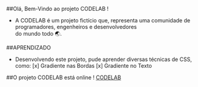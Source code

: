##Olá, Bem-Vindo ao projeto CODELAB !

- A CODELAB é um projeto fictício que, representa uma comunidade de programadores, engenheiros e desenvolvedores <br>
do mundo todo 🌏.

##APRENDIZADO

- Desenvolvendo este projeto, pude aprender diversas técnicas de CSS, como:
[x] Gradiente nas Bordas
[x] Gradiente no Texto

##O projeto CODELAB está online !
[CODELAB](https://Codelab.vercel.app)
